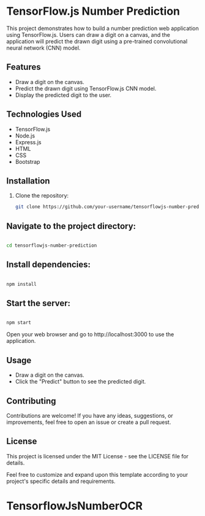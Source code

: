 # TensorFlow.js Number Prediction

This project demonstrates how to build a number prediction web application using TensorFlow.js. Users can draw a digit on a canvas, and the application will predict the drawn digit using a pre-trained convolutional neural network (CNN) model.

## Features

- Draw a digit on the canvas.
- Predict the drawn digit using TensorFlow.js CNN model.
- Display the predicted digit to the user.

## Technologies Used

- TensorFlow.js
- Node.js
- Express.js
- HTML
- CSS
- Bootstrap

## Installation

1. Clone the repository:

   ```bash
   git clone https://github.com/your-username/tensorflowjs-number-prediction.git
## Navigate to the project directory:

```bash

cd tensorflowjs-number-prediction
```
## Install dependencies:

```bash

npm install
```
## Start the server:

```bash

npm start
```

Open your web browser and go to http://localhost:3000 to use the application.

## Usage

- Draw a digit on the canvas.
- Click the "Predict" button to see the predicted digit.

## Contributing

Contributions are welcome! If you have any ideas, suggestions, or improvements, feel free to open an issue or create a pull request.

## License

This project is licensed under the MIT License - see the LICENSE file for details.

Feel free to customize and expand upon this template according to your project's specific details and requirements.
# TensorflowJsNumberOCR
